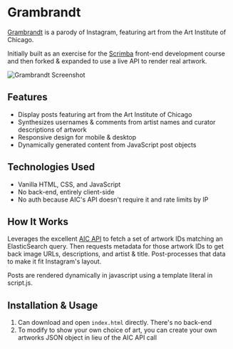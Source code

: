 # Grambrandt

[Grambrandt](grambrandt.com) is a parody of Instagram, featuring art from the Art Institute of Chicago. 

Initially built as an exercise for the [Scrimba](scrimba.com) front-end development course and then forked & expanded to use a live API to render real artwork.

![Grambrandt Screenshot](images/grambrandt-animation.gif)

## Features

- Display posts featuring art from the Art Institute of Chicago
- Synthesizes usernames & comments from artist names and curator descriptions of artwork
- Responsive design for mobile & desktop
- Dynamically generated content from JavaScript post objects

## Technologies Used

- Vanilla HTML, CSS, and JavaScript
- No back-end, entirely client-side
- No auth because AIC's API doesn't require it and rate limits by IP

## How It Works

Leverages the excellent [AIC API](https://api.artic.edu/docs/) to fetch a set of artwork IDs matching an ElasticSearch query. Then requests metadata for those artwork IDs to get back image URLs, descriptions, and artist & title. Post-processes that data to make it fit Instagram's layout.

Posts are rendered dynamically in javascript using a template literal in script.js.

## Installation & Usage

1. Can download and open `index.html` directly. There's no back-end
2. To modify to show your own choice of art, you can create your own artworks JSON object in lieu of the AIC API call